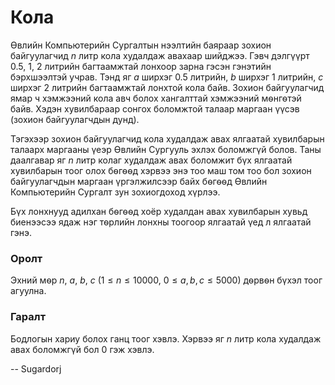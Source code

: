 Кола
====
Ѳвлийн Компьютерийн Сургалтын нээлтийн баяраар зохион байгуулагчид $n$ литр кола
худалдаж авахаар шийджээ. Гэвч дэлгүүрт $0.5$, $1$, $2$ литрийн багтаамжтай
лонхоор зарна гэсэн гэнэтийн бэрхшээлтэй учрав. Тэнд яг $a$ ширхэг $0.5$
литрийн, $b$ ширхэг $1$ литрийн, $c$ ширхэг $2$ литрийн багтаамжтай лонхтой кола
байв. Зохион байгуулагчид ямар ч хэмжээний кола авч болох хангалттай хэмжээний
мѳнгѳтэй байв. Хэдэн хувилбараар сонгох боломжтой талаар маргаан үүсэв (зохион
байгуулагчдын дунд).

Тэгэхээр зохион байгуулагчид кола худалдаж авах ялгаатай хувилбарын талаарх
маргааны үеэр Ѳвлийн Сургууль эхлэх боломжгүй болов. Таны даалгавар яг $n$ литр
колаг худалдаж авах боломжит бүх ялгаатай хувилбарын тоог олох бѳгѳѳд хэрвээ энэ
тоо маш том тоо бол зохион байгуулагчдын маргаан үргэлжилсээр байх бѳгѳѳд Ѳвлийн
Компьютерийн Сургалт зун зохиогдоход хүрлээ.

Бүх лонхнууд адилхан бѳгѳѳд хоёр худалдан авах хувилбарын хувьд биенээсээ ядаж
нэг тѳрлийн лонхны тоогоор ялгаатай үед л ялгаатай гэнэ.


### Оролт
Эхний мѳр $n$, $a$, $b$, $c$ ($1 ≤ n ≤ 10000$, $0 ≤ a,b,c ≤ 5000$) дѳрвѳн бүхэл тоог
агуулна.


### Гаралт
Бодлогын хариу болох ганц тоог хэвлэ. Хэрвээ яг $n$ литр кола худалдаж авах
боломжгүй бол $0$ гэж хэвлэ.

-- Sugardorj
